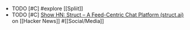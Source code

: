 - TODO [#C] #explore [[Spliit]]
- TODO [#C] [Show HN: Struct – A Feed-Centric Chat Platform (struct.ai)](https://news.ycombinator.com/item?id=39557188) on [[Hacker News]] #[[Social/Media]]